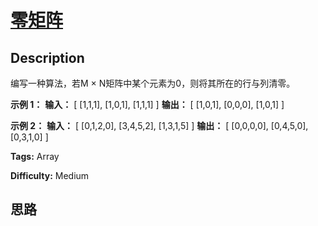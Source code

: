 # [零矩阵][title]

## Description

编写一种算法，若M × N矩阵中某个元素为0，则将其所在的行与列清零。



**示例 1：**
            **输入：**    [      [1,1,1],      [1,0,1],      [1,1,1]    ]    **输出：**    [      [1,0,1],      [0,0,0],      [1,0,1]    ]    

**示例 2：**
            **输入：**    [      [0,1,2,0],      [3,4,5,2],      [1,3,1,5]    ]    **输出：**    [      [0,0,0,0],      [0,4,5,0],      [0,3,1,0]    ]    


**Tags:** Array

**Difficulty:** Medium

## 思路

[title]: https://leetcode-cn.com/problems/zero-matrix-lcci
